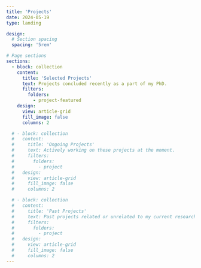 ```yaml
---
title: 'Projects'
date: 2024-05-19
type: landing

design:
  # Section spacing
  spacing: '5rem'

# Page sections
sections:
  - block: collection
    content:
      title: 'Selected Projects'
      text: Projects concluded recently as a part of my PhD.
      filters:
        folders:
          - project-featured
    design:
      view: article-grid
      fill_image: false
      columns: 2

  # - block: collection
  #   content:
  #     title: 'Ongoing Projects'
  #     text: Actively working on these projects at the moment.
  #     filters:
  #       folders:
  #         - project
  #   design:
  #     view: article-grid
  #     fill_image: false
  #     columns: 2

  # - block: collection
  #   content:
  #     title: 'Past Projects'
  #     text: Past projects related or unrelated to my current research.
  #     filters:
  #       folders:
  #         - project
  #   design:
  #     view: article-grid
  #     fill_image: false
  #     columns: 2
---
```

